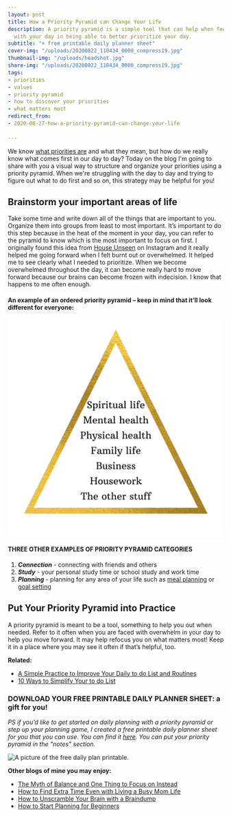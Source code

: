 ```yaml
---
layout: post
title: How a Priority Pyramid can Change Your Life
description: A priority pyramid is a simple tool that can help when feeling overwhelmed
  with your day in being able to better prioritize your day.
subtitle: "+ free printable daily planner sheet"
cover-img: "/uploads/20200822_110434_0000_compress19.jpg"
thumbnail-img: "/uploads/headshot.jpg"
share-img: "/uploads/20200822_110434_0000_compress19.jpg"
tags:
- priorities
- values
- priority pyramid
- how to discover your priorities
- what matters most
redirect_from:
- 2020-08-27-how-a-priority-pyramid-can-change-your-life

---
```

We know [what priorities are](https://www.berkeleywellbeing.com/priorities.html) and what they mean, but how do we really know what comes first in our day to day? Today on the blog I'm going to share with you a visual way to structure and organize your priorities using a priority pyramid. When we're struggling with the day to day and trying to figure out what to do first and so on, this strategy may be helpful for you!

## Brainstorm your important areas of life

Take some time and write down all of the things that are important to you. Organize them into groups from least to most important. It’s important to do this step because in the heat of the moment in your day, you can refer to the pyramid to know which is the most important to focus on first. I originally found this idea from [House Unseen](https://github.com/kellymbriggs/hydeout-jekyll-starter/blob/master/_posts/www.instagram.com/houseunseen) on Instagram and it really helped me going forward when I felt burnt out or overwhelmed. It helped me to see clearly what I needed to prioritize. When we become overwhelmed throughout the day, it can become really hard to move forward because our brains can become frozen with indecision. I know that happens to me often enough.

#### An example of an ordered priority pyramid – keep in mind that it’ll look different for everyone:

![A picture of my ordered priorities.](/uploads/spiritual-life.jpg "pyramid")

#### THREE OTHER EXAMPLES OF PRIORITY PYRAMID CATEGORIES

1. **_Connection_** - connecting with friends and others
2. **_Study_** - your personal study time or school study and work time
3. **_Planning_** - planning for any area of your life such as [meal planning](https://www.simplehomemom.com/9-ideas-for-making-meal-planning-simpler/) or [goal setting](https://www.simplehomemom.com/how-to-start-goal-setting-without-stressing-out/)

## Put Your Priority Pyramid into Practice

A priority pyramid is meant to be a tool, something to help you out when needed. Refer to it often when you are faced with overwhelm in your day to help you move forward. It may help refocus you on what matters most! Keep it in a place where you may see it often if that’s helpful, too.

**Related:**

* [A Simple Practice to Improve Your Daily to do List and Routines](https://www.simplehomemom.com/a-simple-practice-to-improve-your-daily-to-do-list-and-routines/)
* [10 Ways to Simplify Your to do List](https://www.simplehomemom.com/10-ways-to-simplify-your-to-do-list/)

### DOWNLOAD YOUR FREE PRINTABLE DAILY PLANNER SHEET: a gift for you!

_PS if you’d like to get started on daily planning with a priority pyramid or step up your planning game, I created a free printable daily planner sheet for you that you can use. You can find it_ [_here_](https://mailchi.mp/367852d64614/free-printable-daily-planner-sheet)_. You can put your priority pyramid in the "notes" section._

![A picture of the free daily plan printable.](https://www.simplehomemom.com/uploads/planner-sheet.png "The first simple planning step to take as a beginner planner SHM.")

**Other blogs of mine you may enjoy:**

* [The Myth of Balance and One Thing to Focus on Instead](https://www.simplehomemom.com/the-myth-of-balance-and-one-thing-to-focus-on-instead/)
* [How to Find Extra Time Even with Living a Busy Mom Life](https://www.simplehomemom.com/how-to-find-extra-time-even-with-living-a-busy-mom-life/)
* [How to Unscramble Your Brain with a Braindump](https://www.simplehomemom.com/how-to-unscramble-your-brain-with-a-braindump/)
* [How to Start Planning for Beginners](https://www.simplehomemom.com/how-to-start-planning-for-beginners/)